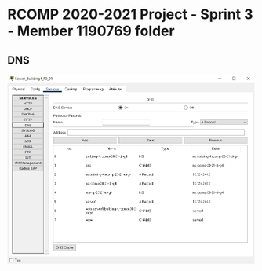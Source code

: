RCOMP 2020-2021 Project - Sprint 3 - Member 1190769 folder
===========================================

## DNS 

![dns_database.png](dns_database.png)